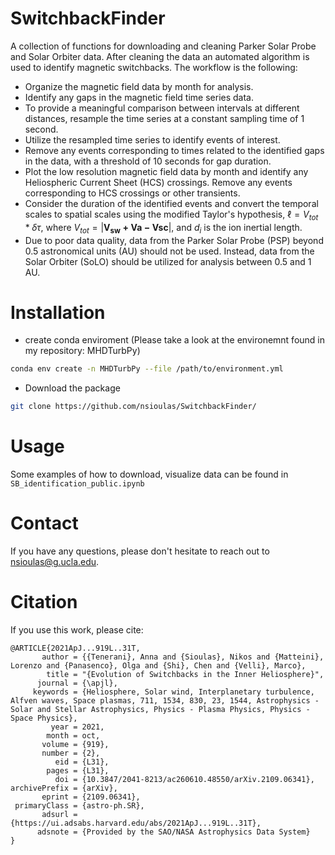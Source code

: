 # SwitchbackFinder

A collection of functions for downloading and cleaning Parker Solar Probe and Solar Orbiter data. After cleaning the data an automated algorithm is used to identify magnetic switchbacks. The workflow is the following:

  - Organize the magnetic field data by month for analysis.
  - Identify any gaps in the magnetic field time series data.
  - To provide a meaningful comparison between intervals at different distances, resample the time series at a constant sampling time of 1 second.
  - Utilize the resampled time series to identify events of interest.
  - Remove any events corresponding to times related to the identified gaps in the data, with a threshold of 10 seconds for gap duration.
  - Plot the low resolution magnetic field data by month and identify any Heliospheric Current Sheet (HCS) crossings. Remove any events corresponding to HCS crossings or other transients.
  - Consider the duration of the identified events and convert the temporal scales to spatial scales using the modified Taylor's hypothesis, $\ell =V_{tot}* \delta \tau$, where $V_{tot} = |\boldsymbol{V_{sw} + \boldsymbol{V}{a} - \boldsymbol{V}{sc}}|$, and $d_i$ is the ion inertial length.
  - Due to poor data quality, data from the Parker Solar Probe (PSP) beyond 0.5 astronomical units (AU) should not be used. Instead, data from the Solar Orbiter (SoLO) should be utilized for analysis between 0.5 and 1 AU.

# Installation  

  - create conda enviroment (Please take a look at the environemnt found in my repository: MHDTurbPy)
  
```bash
conda env create -n MHDTurbPy --file /path/to/environment.yml 
```

 - Download the package
``` bash
git clone https://github.com/nsioulas/SwitchbackFinder/
```

# Usage

Some examples of how to download, visualize data can be found in ```SB_identification_public.ipynb```

# Contact
If you have any questions, please don't hesitate to reach out to nsioulas@g.ucla.edu.

# Citation

If you use this work, please cite:

```
@ARTICLE{2021ApJ...919L..31T,
       author = {{Tenerani}, Anna and {Sioulas}, Nikos and {Matteini}, Lorenzo and {Panasenco}, Olga and {Shi}, Chen and {Velli}, Marco},
        title = "{Evolution of Switchbacks in the Inner Heliosphere}",
      journal = {\apjl},
     keywords = {Heliosphere, Solar wind, Interplanetary turbulence, Alfven waves, Space plasmas, 711, 1534, 830, 23, 1544, Astrophysics - Solar and Stellar Astrophysics, Physics - Plasma Physics, Physics - Space Physics},
         year = 2021,
        month = oct,
       volume = {919},
       number = {2},
          eid = {L31},
        pages = {L31},
          doi = {10.3847/2041-8213/ac260610.48550/arXiv.2109.06341},
archivePrefix = {arXiv},
       eprint = {2109.06341},
 primaryClass = {astro-ph.SR},
       adsurl = {https://ui.adsabs.harvard.edu/abs/2021ApJ...919L..31T},
      adsnote = {Provided by the SAO/NASA Astrophysics Data System}
}



```



